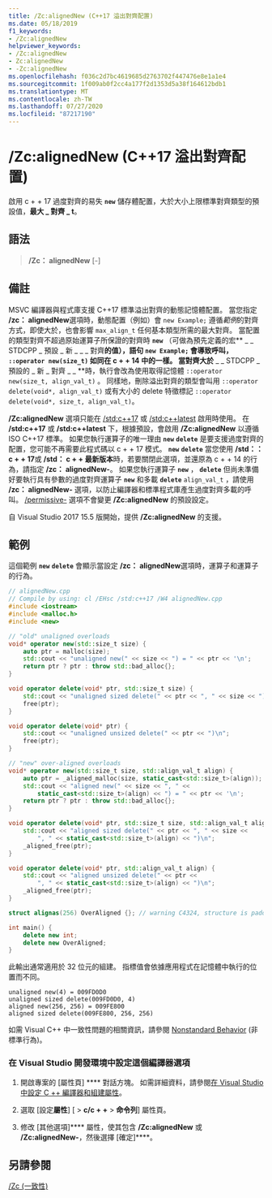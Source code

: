 ```yaml
---
title: /Zc:alignedNew (C++17 溢出對齊配置)
ms.date: 05/18/2019
f1_keywords:
- /Zc:alignedNew
helpviewer_keywords:
- /Zc:alignedNew
- Zc:alignedNew
- -Zc:alignedNew
ms.openlocfilehash: f036c2d7bc4619685d2763702f447476e8e1a1e4
ms.sourcegitcommit: 1f009ab0f2cc4a177f2d1353d5a38f164612bdb1
ms.translationtype: MT
ms.contentlocale: zh-TW
ms.lasthandoff: 07/27/2020
ms.locfileid: "87217190"
---
```

# <a name="zcalignednew-c17-over-aligned-allocation"></a>/Zc:alignedNew (C++17 溢出對齊配置)

啟用 c + + 17 過度對齊的易失 **`new`** 儲存體配置，大於大小上限標準對齊類型的預設值，**最大 \_ 對齊 \_ t**。

## <a name="syntax"></a>語法

> **/Zc： alignedNew** \[-]

## <a name="remarks"></a>備註

MSVC 編譯器與程式庫支援 C++17 標準溢出對齊的動態記憶體配置。 當您指定 **/zc： alignedNew**選項時，動態配置（例如）會 `new Example;` 遵循*範例*的對齊方式，即使大於，也會影響 `max_align_t` 任何基本類型所需的最大對齊。 當配置的類型對齊不超過原始運算子所保證的對齊時 **`new`** （可做為預先定義的宏** \_ \_ STDCPP \_ 預設 \_ 新 \_ \_ \_ 對齊**的值），語句 `new Example;` 會導致呼叫， `::operator new(size_t)` 如同在 c + + 14 中的一樣。 當對齊大於** \_ \_ STDCPP \_ 預設的 \_ 新 \_ 對齊 \_ \_ **時，執行會改為使用取得記憶體 `::operator new(size_t, align_val_t)` 。 同樣地，刪除溢出對齊的類型會叫用 `::operator delete(void*, align_val_t)` 或有大小的 delete 特徵標記 `::operator delete(void*, size_t, align_val_t)`。

**/Zc:alignedNew** 選項只能在 [/std:c++17](std-specify-language-standard-version.md) 或 [/std:c++latest](std-specify-language-standard-version.md) 啟用時使用。 在 **/std:c++17** 或 **/std:c++latest** 下，根據預設，會啟用 **/Zc:alignedNew** 以遵循 ISO C++17 標準。 如果您執行運算子的唯一理由 **`new`** **`delete`** 是要支援過度對齊的配置，您可能不再需要此程式碼以 c + + 17 模式。 **`new`** **`delete`** 當您使用 **/std：： c + + 17**或 **/std： c + + 最新版本**時，若要關閉此選項，並還原為 c + + 14 的行為，請指定 **/zc： alignedNew-**。 如果您執行運算子 **`new`** ， **`delete`** 但尚未準備好要執行具有參數的過度對齊運算子 **`new`** 和多載 **`delete`** `align_val_t` ，請使用 **/zc： alignedNew-** 選項，以防止編譯器和標準程式庫產生過度對齊多載的呼叫。 [/permissive-](permissive-standards-conformance.md) 選項不會變更 **/Zc:alignedNew** 的預設設定。

自 Visual Studio 2017 15.5 版開始，提供 **/Zc:alignedNew** 的支援。

## <a name="example"></a>範例

這個範例 **`new`** **`delete`** 會顯示當設定 **/zc： alignedNew**選項時，運算子和運算子的行為。

```cpp
// alignedNew.cpp
// Compile by using: cl /EHsc /std:c++17 /W4 alignedNew.cpp
#include <iostream>
#include <malloc.h>
#include <new>

// "old" unaligned overloads
void* operator new(std::size_t size) {
    auto ptr = malloc(size);
    std::cout << "unaligned new(" << size << ") = " << ptr << '\n';
    return ptr ? ptr : throw std::bad_alloc{};
}

void operator delete(void* ptr, std::size_t size) {
    std::cout << "unaligned sized delete(" << ptr << ", " << size << ")\n";
    free(ptr);
}

void operator delete(void* ptr) {
    std::cout << "unaligned unsized delete(" << ptr << ")\n";
    free(ptr);
}

// "new" over-aligned overloads
void* operator new(std::size_t size, std::align_val_t align) {
    auto ptr = _aligned_malloc(size, static_cast<std::size_t>(align));
    std::cout << "aligned new(" << size << ", " <<
        static_cast<std::size_t>(align) << ") = " << ptr << '\n';
    return ptr ? ptr : throw std::bad_alloc{};
}

void operator delete(void* ptr, std::size_t size, std::align_val_t align) {
    std::cout << "aligned sized delete(" << ptr << ", " << size <<
        ", " << static_cast<std::size_t>(align) << ")\n";
    _aligned_free(ptr);
}

void operator delete(void* ptr, std::align_val_t align) {
    std::cout << "aligned unsized delete(" << ptr <<
        ", " << static_cast<std::size_t>(align) << ")\n";
    _aligned_free(ptr);
}

struct alignas(256) OverAligned {}; // warning C4324, structure is padded

int main() {
    delete new int;
    delete new OverAligned;
}
```

此輸出通常適用於 32 位元的組建。 指標值會依據應用程式在記憶體中執行的位置而不同。

```Output
unaligned new(4) = 009FD0D0
unaligned sized delete(009FD0D0, 4)
aligned new(256, 256) = 009FE800
aligned sized delete(009FE800, 256, 256)
```

如需 Visual C++ 中一致性問題的相關資訊，請參閱 [Nonstandard Behavior](../../cpp/nonstandard-behavior.md) (非標準行為)。

### <a name="to-set-this-compiler-option-in-the-visual-studio-development-environment"></a>在 Visual Studio 開發環境中設定這個編譯器選項

1. 開啟專案的 [屬性頁] **** 對話方塊。 如需詳細資料，請參閱[在 Visual Studio 中設定 C ++ 編譯器和組建屬性](../working-with-project-properties.md)。

1. 選取 [設定**屬性**] [  >  **c/c + +**  >  **命令列**] 屬性頁。

1. 修改 [其他選項]**** 屬性，使其包含 **/Zc:alignedNew** 或 **/Zc:alignedNew-**，然後選擇 [確定]****。

## <a name="see-also"></a>另請參閱

[/Zc (一致性)](zc-conformance.md)
